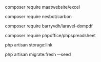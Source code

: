 composer require maatwebsite/excel

composer require nesbot/carbon

composer require barryvdh/laravel-dompdf

composer require phpoffice/phpspreadsheet

php artisan storage:link

php artisan migrate:fresh --seed
